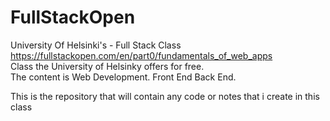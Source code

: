 # FullStackOpen  
University Of Helsinki's - Full Stack Class  
https://fullstackopen.com/en/part0/fundamentals_of_web_apps  
Class the University of Helsinky offers for free.  
The content is Web Development. Front End Back End.    

This is the repository that will contain any code or notes that i create in this class  

